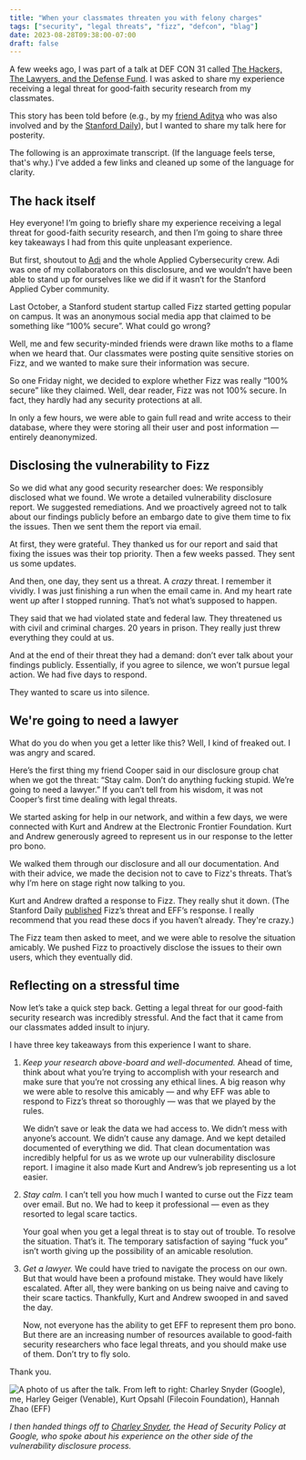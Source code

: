 ```yaml
---
title: "When your classmates threaten you with felony charges"
tags: ["security", "legal threats", "fizz", "defcon", "blag"]
date: 2023-08-28T09:38:00-07:00
draft: false
---
```


A few weeks ago, I was part of a talk at DEF CON 31 called [The Hackers, The Lawyers, and the Defense Fund](https://forum.defcon.org/node/245742). I was asked to share my experience receiving a legal threat for good-faith security research from my classmates.

This story has been told before (e.g., by my [friend Aditya](https://saligrama.io/blog/post/firebase-insecure-by-default/) who was also involved and by the [Stanford Daily](https://stanforddaily.com/2022/11/01/opinion-fizz-previously-compromised-its-users-privacy-it-may-do-so-again/)), but I wanted to share my talk here for posterity.

The following is an approximate transcript. (If the language feels terse, that's why.) I've added a few links and cleaned up some of the language for clarity.

## The hack itself

Hey everyone! I’m going to briefly share my experience receiving a legal threat for good-faith security research, and then I’m going to share three key takeaways I had from this quite unpleasant experience.

But first, shoutout to [Adi](https://saligrama.io) and the whole Applied Cybersecurity crew. Adi was one of my collaborators on this disclosure, and we wouldn’t have been able to stand up for ourselves like we did if it wasn’t for the Stanford Applied Cyber community.

Last October, a Stanford student startup called Fizz started getting popular on campus. It was an anonymous social media app that claimed to be something like “100% secure”. What could go wrong?

Well, me and few security-minded friends were drawn like moths to a flame when we heard that. Our classmates were posting quite sensitive stories on Fizz, and we wanted to make sure their information was secure.

So one Friday night, we decided to explore whether Fizz was really “100% secure” like they claimed. Well, dear reader, Fizz was not 100% secure. In fact, they hardly had any security protections at all.  

In only a few hours, we were able to gain full read and write access to their database, where they were storing all their user and post information — entirely deanonymized.

## Disclosing the vulnerability to Fizz

So we did what any good security researcher does: We responsibly disclosed what we found. We wrote a detailed vulnerability disclosure report. We suggested remediations. And we proactively agreed not to talk about our findings publicly before an embargo date to give them time to fix the issues. Then we sent them the report via email. 

At first, they were grateful. They thanked us for our report and said that fixing the issues was their top priority. Then a few weeks passed. They sent us some updates.

And then, one day, they sent us a threat. A *crazy* threat. I remember it vividly. I was just finishing a run when the email came in. And my heart rate went *up* after I stopped running. That’s not what’s supposed to happen.

They said that we had violated state and federal law. They threatened us with civil and criminal charges. 20 years in prison. They really just threw everything they could at us.

And at the end of their threat they had a demand: don’t ever talk about your findings publicly. Essentially, if you agree to silence, we won’t pursue legal action. We had five days to respond.

They wanted to scare us into silence.

## We're going to need a lawyer

What do you do when you get a letter like this? Well, I kind of freaked out. I was angry and scared.

Here’s the first thing my friend Cooper said in our disclosure group chat when we got the threat: “Stay calm. Don’t do anything fucking stupid. We’re going to need a lawyer.” If you can’t tell from his wisdom, it was not Cooper’s first time dealing with legal threats.

We started asking for help in our network, and within a few days, we were connected with Kurt and Andrew at the Electronic Frontier Foundation. Kurt and Andrew generously agreed to represent us in our response to the letter pro bono.

We walked them through our disclosure and all our documentation. And with their advice, we made the decision not to cave to Fizz's threats. That’s why I’m here on stage right now talking to you.

Kurt and Andrew drafted a response to Fizz. They really shut it down. (The Stanford Daily [published](https://stanforddaily.com/2022/11/01/opinion-fizz-previously-compromised-its-users-privacy-it-may-do-so-again/) Fizz’s threat and EFF’s response. I really recommend that you read these docs if you haven’t already. They're crazy.)

The Fizz team then asked to meet, and we were able to resolve the situation amicably. We pushed Fizz to proactively disclose the issues to their own users, which they eventually did.

## Reflecting on a stressful time

Now let’s take a quick step back. Getting a legal threat for our good-faith security research was incredibly stressful. And the fact that it came from our classmates added insult to injury.

I have three key takeaways from this experience I want to share.

1. _Keep your research above-board and well-documented._ Ahead of time, think about what you’re trying to accomplish with your research and make sure that you’re not crossing any ethical lines. A big reason why we were able to resolve this amicably — and why EFF was able to respond to Fizz’s threat so thoroughly — was that we played by the rules.

   We didn’t save or leak the data we had access to. We didn’t mess with anyone’s account. We didn’t cause any damage. And we kept detailed documented of everything we did. That clean documentation was incredibly helpful for us as we wrote up our vulnerability disclosure report. I imagine it also made Kurt and Andrew’s job representing us a lot easier.

2. _Stay calm._ I can’t tell you how much I wanted to curse out the Fizz team over email. But no. We had to keep it professional — even as they resorted to legal scare tactics.

   Your goal when you get a legal threat is to stay out of trouble. To resolve the situation. That’s it. The temporary satisfaction of saying “fuck you” isn’t worth giving up the possibility of an amicable resolution.

3. _Get a lawyer._ We could have tried to navigate the process on our own. But that would have been a profound mistake. They would have likely escalated. After all, they were banking on us being naive and caving to their scare tactics. Thankfully, Kurt and Andrew swooped in and saved the day.

   Now, not everyone has the ability to get EFF to represent them pro bono. But there are an increasing number of resources available to good-faith security researchers who face legal threats, and you should make use of them. Don’t try to fly solo.

Thank you.

![A photo of us after the talk. From left to right: Charley Snyder (Google), me, Harley Geiger (Venable), Kurt Opsahl (Filecoin Foundation), Hannah Zhao (EFF)](../classmates-legal-threat-fizz-defcon-media/talk.jpeg)

_I then handed things off to [Charley Snyder](https://twitter.com/charley_snyder_), the Head of Security Policy at Google, who spoke about his experience on the other side of the vulnerability disclosure process._
